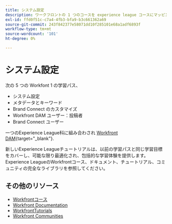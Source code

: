 ```yaml
---
title: システム設定
description: ワークフロントの 1 つのコースを experience league コースにマッピング
exl-id: ffd0f51c-c7a4-4fb3-bfa9-b3c661362a69
source-git-commit: 243f842377e58071dd10f285101e68a1adf6893f
workflow-type: tm+mt
source-wordcount: '101'
ht-degree: 0%

---
```


# システム設定

次の 5 つの Workfont 1 の学習パス、

* システム設定
* メタデータとキーワード
* Brand Connect のカスタマイズ
* Workfront DAM ユーザー：投稿者
* Brand Connect ユーザー

一つのExperience League科に組み合わされ [Workfront DAM](https://experienceleague.adobe.com/docs/workfront-learn/tutorials-workfront/workfront-dam-program/system-setup/analyze-and-plan-to-develop-a-workfront-dam-strategy.html?lang=en){target="_blank"}.

新しいExperience Leagueチュートリアルは、以前の学習パスと同じ学習目標をカバーし、可能な限り最適化され、包括的な学習体験を提供します。  Experience LeagueのWorkfrontコース、ドキュメント、チュートリアル、コミュニティの完全なライブラリを参照してください。

## その他のリソース

* [Workfrontコース](https://experienceleague.adobe.com/?lang=en&amp;Solution=Workfront#courses)
* [Workfront Documentation](https://experienceleague.adobe.com/docs/workfront.html)
* [WorkfrontTutorials](https://experienceleague.adobe.com/docs/workfront-learn/tutorials-workfront/home.html)
* [Workfront Communities](https://experienceleaguecommunities.adobe.com/t5/workfront/ct-p/workfront)
